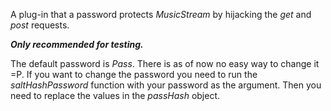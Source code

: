 A plug-in that a password protects *MusicStream* by hijacking the *get* and *post* requests.

***Only recommended for testing.***

The default password is *Pass*. There is as of now no easy way to change it =P.
If you want to change the password you need to run the *saltHashPassword* function with your password as the argument. Then you need to replace the values in the *passHash* object.